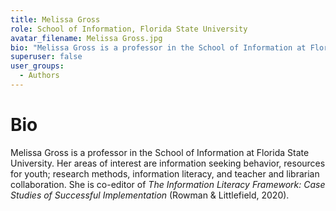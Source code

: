 ```yaml
---
title: Melissa Gross
role: School of Information, Florida State University
avatar_filename: Melissa Gross.jpg
bio: "Melissa Gross is a professor in the School of Information at Florida State University. Her areas of interest are information seeking behavior, resources for youth; research methods, information literacy, and teacher and librarian collaboration. She is co-editor of _The Information Literacy Framework: Case Studies of Successful Implementation_ (Rowman & Littlefield, 2020)."
superuser: false
user_groups:
  - Authors
---
```

# Bio

Melissa Gross is a professor in the School of Information at Florida State University. Her areas of interest are information seeking behavior, resources for youth; research methods, information literacy, and teacher and librarian collaboration. She is co-editor of _The Information Literacy Framework: Case Studies of Successful Implementation_ (Rowman & Littlefield, 2020).
